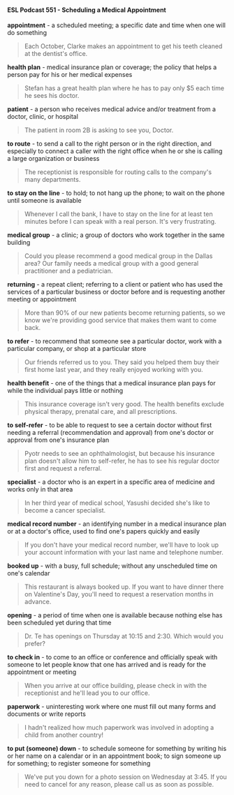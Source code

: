 #### ESL Podcast 551 - Scheduling a Medical Appointment

**appointment** - a scheduled meeting; a specific date and time when one will do
something

> Each October, Clarke makes an appointment to get his teeth cleaned at the
dentist's office.

**health plan** - medical insurance plan or coverage; the policy that helps a person
pay for his or her medical expenses

> Stefan has a great health plan where he has to pay only $5 each time he sees
his doctor.

**patient** - a person who receives medical advice and/or treatment from a doctor,
clinic, or hospital

> The patient in room 2B is asking to see you, Doctor.

**to route** - to send a call to the right person or in the right direction, and
especially to connect a caller with the right office when he or she is calling a large
organization or business

> The receptionist is responsible for routing calls to the company's many
departments.

**to stay on the line** - to hold; to not hang up the phone; to wait on the phone until
someone is available

> Whenever I call the bank, I have to stay on the line for at least ten minutes
before I can speak with a real person. It's very frustrating.

**medical group** - a clinic; a group of doctors who work together in the same
building

> Could you please recommend a good medical group in the Dallas area? Our
family needs a medical group with a good general practitioner and a pediatrician.

**returning** - a repeat client; referring to a client or patient who has used the
services of a particular business or doctor before and is requesting another
meeting or appointment

> More than 90% of our new patients become returning patients, so we know
we're providing good service that makes them want to come back.

**to refer** - to recommend that someone see a particular doctor, work with a
particular company, or shop at a particular store

> Our friends referred us to you. They said you helped them buy their first home
last year, and they really enjoyed working with you.

**health benefit** - one of the things that a medical insurance plan pays for while
the individual pays little or nothing

> This insurance coverage isn't very good. The health benefits exclude physical
therapy, prenatal care, and all prescriptions.

**to self-refer** - to be able to request to see a certain doctor without first needing a
referral (recommendation and approval) from one's doctor or approval from one's
insurance plan

> Pyotr needs to see an ophthalmologist, but because his insurance plan doesn't
allow him to self-refer, he has to see his regular doctor first and request a
referral.

**specialist** - a doctor who is an expert in a specific area of medicine and works
only in that area

> In her third year of medical school, Yasushi decided she's like to become a
cancer specialist.

**medical record number** - an identifying number in a medical insurance plan or
at a doctor's office, used to find one's papers quickly and easily

> If you don't have your medical record number, we'll have to look up your
account information with your last name and telephone number.

**booked up** - with a busy, full schedule; without any unscheduled time on one's
calendar

> This restaurant is always booked up. If you want to have dinner there on
Valentine's Day, you'll need to request a reservation months in advance.

**opening** - a period of time when one is available because nothing else has been
scheduled yet during that time

> Dr. Te has openings on Thursday at 10:15 and 2:30. Which would you prefer?

**to check in** - to come to an office or conference and officially speak with
someone to let people know that one has arrived and is ready for the
appointment or meeting

> When you arrive at our office building, please check in with the receptionist and
he'll lead you to our office.

**paperwork** - uninteresting work where one must fill out many forms and
documents or write reports

> I hadn't realized how much paperwork was involved in adopting a child from
another country!

**to put (someone) down** - to schedule someone for something by writing his or
her name on a calendar or in an appointment book; to sign someone up for
something; to register someone for something

> We've put you down for a photo session on Wednesday at 3:45. If you need to
cancel for any reason, please call us as soon as possible.


